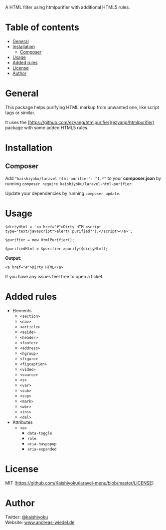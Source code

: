 A HTML filter using htmlpurifier with additional HTML5 rules.

Table of contents
=================

  * [General](#general)
  * [Installation](#installation)
    * [Composer](#composer)
  * [Usage](#usage)
  * [Added rules](#added-rules)
  * [License](#license)
  * [Author](#author)


General
=======
This package helps purifying HTML markup from unwanted one, like script tags or similar.

It uses the [https://github.com/ezyang/htmlpurifier](ezyang/htmlpurifier) package with some added HTML5 rules.

Installation
============

Composer
--------
Add ```"kaishiyoku/laravel-html-purifier": "1.*"``` to your **composer.json**
by running ```composer require kaishiyoku/laravel-html-purifier```.

Update your dependencies by running ```composer update```.

Usage
=====
```
$dirtyHtml = '<a href="#">Dirty HTML<script type="text/javascript">alert('purified?');</script></a>';

$purifier = new HtmlPurifier();

$purifiedHtml = $purifier->purify($dirtyHtml);
```

**Output:**
```
<a href="#">Dirty HTML</a>
```

If you have any issues feel free to open a ticket.

Added rules
===========
- Elements
    - `<section>`
    - `<nav>`
    - `<article>`
    - `<aside>`
    - `<header>`
    - `<footer>`
    - `<address>`
    - `<hgroup>`
    - `<figure>`
    - `<figcaption>`
    - `<video>`
    - `<source>`
    - `<s>`
    - `<var>`
    - `<sub>`
    - `<sup>`
    - `<mark>`
    - `<wbr>`
    - `<ins>`
    - `<del>`
- Attributes
    - `<a>`
        - `data-toggle`
        - `role`
        - `aria-haspopup`
        - `aria-expanded`
    

License
=======
MIT (https://github.com/Kaishiyoku/laravel-menu/blob/master/LICENSE)


Author
======
Twitter: [@kaishiyoku](https://twitter.com/kaishiyoku)  
Website: www.andreas-wiedel.de

